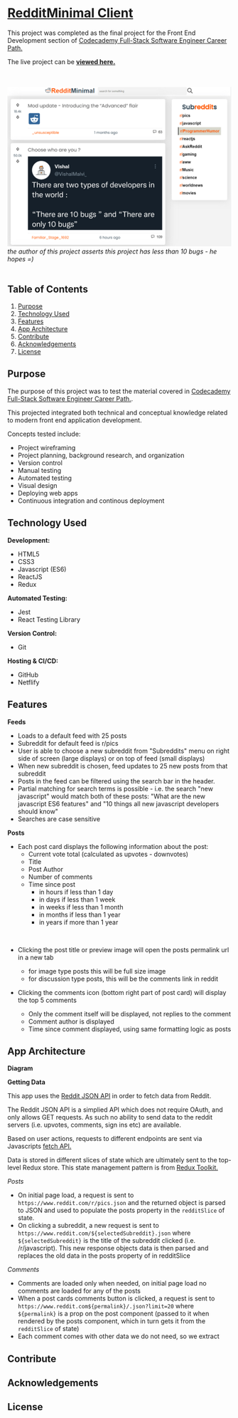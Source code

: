 # [RedditMinimal Client](https://ak-reddit-minimal.netlify.app/)

This project was completed as the final project for the Front End Development section of [Codecademy Full-Stack Software Engineer Career Path.](https://www.codecademy.com/learn/paths/full-stack-engineer-career-path)

The live project can be **[viewed here.](https://ak-reddit-minimal.netlify.app/)**


<br><br>
<a href='https://ak-reddit-minimal.netlify.app/' target="_blank"><img src="./src/assets/appPreview.PNG" /></a><br>
*the author of this project asserts this project has less than 10 bugs - he hopes =)*
<br><br>

## Table of Contents
1. [Purpose](#purpose)
2. [Technology Used](#technology-used)
3. [Features](#features)
4. [App Architecture](#app-architecture)
5. [Contribute](#contribute)
6. [Acknowledgements](#acknowledgements)
7. [License](#license)

## Purpose

The purpose of this project was to test the material covered in [Codecademy Full-Stack Software Engineer Career Path.](https://www.codecademy.com/learn/paths/full-stack-engineer-career-path).

This projected integrated both technical and conceptual knowledge related to modern front end application development.

Concepts tested include:

- Project wireframing
- Project planning, background research, and organization
- Version control
- Manual testing
- Automated testing
- Visual design
- Deploying web apps
- Continuous integration and continous deployment

## Technology Used

**Development:**

- HTML5
- CSS3
- Javascript (ES6)
- ReactJS
- Redux

**Automated Testing:**
- Jest
- React Testing Library

**Version Control:**
- Git

**Hosting & CI/CD:**
- GitHub
- Netflify

## Features

**Feeds**

- Loads to a default feed with 25 posts
- Subreddit for default feed is r/pics
- User is able to choose a new subreddit from "Subreddits" menu on right side of screen (large displays) or on top of feed (small displays)
- When new subreddit is chosen, feed updates to 25 new posts from that subreddit
- Posts in the feed can be filtered using the search bar in the header. 
- Partial matching for search terms is possible - i.e. the search "new javascript" would match  both of these posts: "What are the new javascript ES6 features" and "10 things all new javascript developers should know"
- Searches are case sensitive

**Posts**

- Each post card displays the following information about the post:
    - Current vote total (calculated as upvotes - downvotes)
    - Title
    - Post Author
    - Number of comments
    - Time since post 
        - in hours if less than 1 day 
        - in days if less than 1 week 
        - in weeks if less than 1 month
        - in months if less than 1 year
        - in years if more than 1 year

<br>

- Clicking the post title or preview image will open the posts permalink url in a new tab 
    - for image type posts this will be full size image
    - for discussion type posts, this will be the comments link in reddit

- Clicking the comments icon (bottom right part of post card) will display the top 5 comments
    - Only the comment itself will be displayed, not replies to the comment
    - Comment author is displayed
    - Time since comment displayed, using same formatting logic as posts

## App Architecture

**Diagram**

**Getting Data**

This app uses the [Reddit JSON API](https://github.com/reddit-archive/reddit/wiki/JSON) in order to fetch data from Reddit.

The Reddit JSON API is a simplied API which does not require OAuth, and only allows GET requests. As such no ability to send data to the reddit servers (i.e. upvotes, comments, sign ins etc) are available.

Based on user actions, requests to different endpoints are sent via Javascripts [fetch API.](https://developer.mozilla.org/en-US/docs/Web/API/Fetch_API)

Data is stored in different slices of state which are ultimately sent to the top-level Redux store. This state management pattern is from [Redux Toolkit.](ttps://redux-toolkit.js.org)

*Posts*

- On initial page load, a request is sent to `https://www.reddit.com/r/pics.json` and the returned object is parsed to JSON and used to populate the posts property in the `redditSlice` of state.
- On clicking a subreddit, a new request is sent to `https://www.reddit.com/${selectedSubreddit}.json` where `${selectedSubreddit}` is the title of the subreddit clicked (i.e. /r/javascript). This new response objects data is then parsed and replaces the old data in the posts property of in redditSlice

*Comments*

 - Comments are loaded only when needed, on initial page load no comments are loaded for any of the posts
 - When a post cards comments button is clicked, a request is sent to  `https://www.reddit.com${permalink}/.json?limit=20` where `${permalink}` is a prop on the post component (passed to it when rendered by the posts component, which in turn gets it from the `redditSlice` of state)
 - Each comment comes with other data we do not need, so we extract

## Contribute
## Acknowledgements
## License